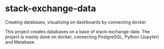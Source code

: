 # stack-exchange-data
Creating databases, visualizing on dashboards by connecting docker


This project creates databases on a base of stack-exchange-date. The project is mainly done on docker, connecting PostgreSQL, Python (Jupyter) and Metabase.
